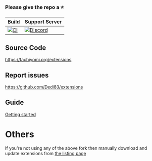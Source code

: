### Please give the repo a :star:

| Build | Support Server |
|-------|---------|
| [![CI](https://github.com/keiyoushi/extensions-source/actions/workflows/build_push.yml/badge.svg)](https://github.com/keiyoushi/extensions-source/actions/workflows/build_push.yml) | [![Discord](https://img.shields.io/discord/1193460528052453448.svg?label=discord&labelColor=7289da&color=2c2f33&style=flat)](https://discord.gg/3FbCpdKbdY) |

## Source Code

https://tachiyomi.org/extensions

## Report issues

https://github.com/Dedi83/extensions

## Guide

[Getting started](https://github.com/Dedi83/extensions)

# Others
If you're not using any of the above fork then manually download and update extensions from [the listing page](https://github.com/Dedi83)
